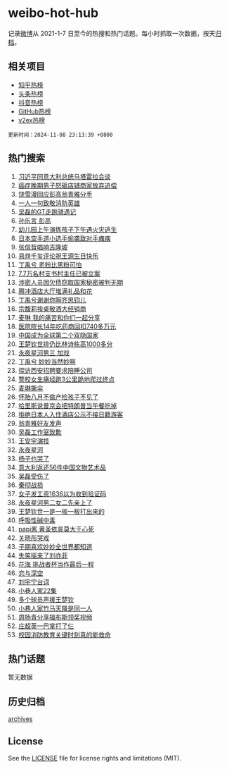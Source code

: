 # weibo-hot-hub

记录[微博](https://www.weibo.com)从 2021-1-7 日至今的热搜和热门话题。每小时抓取一次数据，按天[归档](archives)。

## 相关项目

- [知乎热榜](https://github.com/lonnyzhang423/zhihu-hot-hub)
- [头条热榜](https://github.com/lonnyzhang423/toutiao-hot-hub)
- [抖音热榜](https://github.com/lonnyzhang423/douyin-hot-hub)
- [GitHub热榜](https://github.com/lonnyzhang423/github-hot-hub)
- [v2ex热榜](https://github.com/lonnyzhang423/v2ex-hot-hub)


`更新时间：2024-11-08 23:13:39 +0800`

## 热门搜索

1. [习近平同意大利总统马塔雷拉会谈](https://m.weibo.cn/search?containerid=100103type%3D1%26t%3D10%26q%3D%23%E4%B9%A0%E8%BF%91%E5%B9%B3%E5%90%8C%E6%84%8F%E5%A4%A7%E5%88%A9%E6%80%BB%E7%BB%9F%E9%A9%AC%E5%A1%94%E9%9B%B7%E6%8B%89%E4%BC%9A%E8%B0%88%23&stream_entry_id=51&isnewpage=1&extparam=seat%3D1%26pos%3D0%26q%3D%2523%25E4%25B9%25A0%25E8%25BF%2591%25E5%25B9%25B3%25E5%2590%258C%25E6%2584%258F%25E5%25A4%25A7%25E5%2588%25A9%25E6%2580%25BB%25E7%25BB%259F%25E9%25A9%25AC%25E5%25A1%2594%25E9%259B%25B7%25E6%258B%2589%25E4%25BC%259A%25E8%25B0%2588%2523%26dgr%3D0%26cate%3D10103%26c_type%3D51%26filter_type%3Drealtimehot%26stream_entry_id%3D51%26display_time%3D1731078818%26pre_seqid%3D17310788186750367183139)
1. [癌症晚期男子怒砸店铺商家放弃追偿](https://m.weibo.cn/search?containerid=100103type%3D1%26t%3D10%26q%3D%23%E7%99%8C%E7%97%87%E6%99%9A%E6%9C%9F%E7%94%B7%E5%AD%90%E6%80%92%E7%A0%B8%E5%BA%97%E9%93%BA%E5%95%86%E5%AE%B6%E6%94%BE%E5%BC%83%E8%BF%BD%E5%81%BF%23&stream_entry_id=31&isnewpage=1&extparam=seat%3D1%26band_rank%3D1%26q%3D%2523%25E7%2599%258C%25E7%2597%2587%25E6%2599%259A%25E6%259C%259F%25E7%2594%25B7%25E5%25AD%2590%25E6%2580%2592%25E7%25A0%25B8%25E5%25BA%2597%25E9%2593%25BA%25E5%2595%2586%25E5%25AE%25B6%25E6%2594%25BE%25E5%25BC%2583%25E8%25BF%25BD%25E5%2581%25BF%2523%26dgr%3D0%26filter_type%3Drealtimehot%26pos%3D0%26flag%3D1%26realpos%3D1%26lcate%3D5001%26cate%3D5001%26c_type%3D31%26stream_entry_id%3D31%26display_time%3D1731078818%26pre_seqid%3D17310788186750367183139)
1. [饶雪漫回应彭高翁青雅分手](https://m.weibo.cn/search?containerid=100103type%3D1%26t%3D10%26q%3D%23%E9%A5%B6%E9%9B%AA%E6%BC%AB%E5%9B%9E%E5%BA%94%E5%BD%AD%E9%AB%98%E7%BF%81%E9%9D%92%E9%9B%85%E5%88%86%E6%89%8B%23&stream_entry_id=31&isnewpage=1&extparam=seat%3D1%26band_rank%3D2%26q%3D%2523%25E9%25A5%25B6%25E9%259B%25AA%25E6%25BC%25AB%25E5%259B%259E%25E5%25BA%2594%25E5%25BD%25AD%25E9%25AB%2598%25E7%25BF%2581%25E9%259D%2592%25E9%259B%2585%25E5%2588%2586%25E6%2589%258B%2523%26dgr%3D0%26filter_type%3Drealtimehot%26pos%3D1%26flag%3D1%26realpos%3D2%26lcate%3D5001%26cate%3D5001%26c_type%3D31%26stream_entry_id%3D31%26display_time%3D1731078818%26pre_seqid%3D17310788186750367183139)
1. [一人一句致敬消防英雄](https://m.weibo.cn/search?containerid=100103type%3D1%26t%3D10%26q%3D%23%E4%B8%80%E4%BA%BA%E4%B8%80%E5%8F%A5%E8%87%B4%E6%95%AC%E6%B6%88%E9%98%B2%E8%8B%B1%E9%9B%84%23&stream_entry_id=31&isnewpage=1&extparam=seat%3D1%26band_rank%3D3%26q%3D%2523%25E4%25B8%2580%25E4%25BA%25BA%25E4%25B8%2580%25E5%258F%25A5%25E8%2587%25B4%25E6%2595%25AC%25E6%25B6%2588%25E9%2598%25B2%25E8%258B%25B1%25E9%259B%2584%2523%26dgr%3D0%26filter_type%3Drealtimehot%26pos%3D2%26flag%3D0%26realpos%3D3%26lcate%3D5001%26cate%3D5001%26c_type%3D31%26stream_entry_id%3D31%26display_time%3D1731078818%26pre_seqid%3D17310788186750367183139)
1. [吴磊的GT走跑骑遇记](https://m.weibo.cn/search?containerid=100103type%3D1%26t%3D10%26q%3D%23%E5%90%B4%E7%A3%8A%E7%9A%84GT%E8%B5%B0%E8%B7%91%E9%AA%91%E9%81%87%E8%AE%B0%23&stream_entry_id=31&isnewpage=1&extparam=seat%3D1%26band_rank%3D4%26q%3D%2523%25E5%2590%25B4%25E7%25A3%258A%25E7%259A%2584GT%25E8%25B5%25B0%25E8%25B7%2591%25E9%25AA%2591%25E9%2581%2587%25E8%25AE%25B0%2523%26topic_ad%3D1%26is_ad_pos%3D1%26adid%3D263432%26filter_type%3Drealtimehot%26pos%3D3%26cate%3D5001%26lcate%3D5001%26dgr%3D0%26c_type%3D31%26stream_entry_id%3D31%26display_time%3D1731078818%26pre_seqid%3D17310788186750367183139)
1. [孙乐言 彭高](https://m.weibo.cn/search?containerid=100103type%3D1%26t%3D10%26q%3D%E5%AD%99%E4%B9%90%E8%A8%80+%E5%BD%AD%E9%AB%98&stream_entry_id=31&isnewpage=1&extparam=seat%3D1%26band_rank%3D4%26q%3D%25E5%25AD%2599%25E4%25B9%2590%25E8%25A8%2580%2520%25E5%25BD%25AD%25E9%25AB%2598%26dgr%3D0%26filter_type%3Drealtimehot%26pos%3D4%26flag%3D0%26realpos%3D4%26lcate%3D5001%26cate%3D5001%26c_type%3D31%26stream_entry_id%3D31%26display_time%3D1731078818%26pre_seqid%3D17310788186750367183139)
1. [幼儿园上午演练孩子下午遇火灾逃生](https://m.weibo.cn/search?containerid=100103type%3D1%26t%3D10%26q%3D%23%E5%B9%BC%E5%84%BF%E5%9B%AD%E4%B8%8A%E5%8D%88%E6%BC%94%E7%BB%83%E5%AD%A9%E5%AD%90%E4%B8%8B%E5%8D%88%E9%81%87%E7%81%AB%E7%81%BE%E9%80%83%E7%94%9F%23&stream_entry_id=31&isnewpage=1&extparam=seat%3D1%26band_rank%3D5%26q%3D%2523%25E5%25B9%25BC%25E5%2584%25BF%25E5%259B%25AD%25E4%25B8%258A%25E5%258D%2588%25E6%25BC%2594%25E7%25BB%2583%25E5%25AD%25A9%25E5%25AD%2590%25E4%25B8%258B%25E5%258D%2588%25E9%2581%2587%25E7%2581%25AB%25E7%2581%25BE%25E9%2580%2583%25E7%2594%259F%2523%26dgr%3D0%26filter_type%3Drealtimehot%26pos%3D5%26flag%3D1%26realpos%3D5%26lcate%3D5001%26cate%3D5001%26c_type%3D31%26stream_entry_id%3D31%26display_time%3D1731078818%26pre_seqid%3D17310788186750367183139)
1. [日本空手道小选手偷袭致对手瘫痪](https://m.weibo.cn/search?containerid=100103type%3D1%26t%3D10%26q%3D%23%E6%97%A5%E6%9C%AC%E7%A9%BA%E6%89%8B%E9%81%93%E5%B0%8F%E9%80%89%E6%89%8B%E5%81%B7%E8%A2%AD%E8%87%B4%E5%AF%B9%E6%89%8B%E7%98%AB%E7%97%AA%23&stream_entry_id=31&isnewpage=1&extparam=seat%3D1%26band_rank%3D6%26q%3D%2523%25E6%2597%25A5%25E6%259C%25AC%25E7%25A9%25BA%25E6%2589%258B%25E9%2581%2593%25E5%25B0%258F%25E9%2580%2589%25E6%2589%258B%25E5%2581%25B7%25E8%25A2%25AD%25E8%2587%25B4%25E5%25AF%25B9%25E6%2589%258B%25E7%2598%25AB%25E7%2597%25AA%2523%26dgr%3D0%26filter_type%3Drealtimehot%26pos%3D6%26flag%3D0%26realpos%3D6%26lcate%3D5001%26cate%3D5001%26c_type%3D31%26stream_entry_id%3D31%26display_time%3D1731078818%26pre_seqid%3D17310788186750367183139)
1. [张信哲唱响吉隆坡](https://m.weibo.cn/search?containerid=100103type%3D1%26t%3D10%26q%3D%23%E5%BC%A0%E4%BF%A1%E5%93%B2%E5%94%B1%E5%93%8D%E5%90%89%E9%9A%86%E5%9D%A1%23&stream_entry_id=31&isnewpage=1&extparam=seat%3D1%26band_rank%3D7%26q%3D%2523%25E5%25BC%25A0%25E4%25BF%25A1%25E5%2593%25B2%25E5%2594%25B1%25E5%2593%258D%25E5%2590%2589%25E9%259A%2586%25E5%259D%25A1%2523%26dgr%3D0%26is_ad_pos%3D1%26adid%3D263704%26filter_type%3Drealtimehot%26pos%3D7%26cate%3D5001%26lcate%3D5001%26c_type%3D31%26stream_entry_id%3D31%26display_time%3D1731078818%26pre_seqid%3D17310788186750367183139)
1. [易烊千玺评论祝王源生日快乐](https://m.weibo.cn/search?containerid=100103type%3D1%26t%3D10%26q%3D%E6%98%93%E7%83%8A%E5%8D%83%E7%8E%BA%E8%AF%84%E8%AE%BA%E7%A5%9D%E7%8E%8B%E6%BA%90%E7%94%9F%E6%97%A5%E5%BF%AB%E4%B9%90&stream_entry_id=31&isnewpage=1&extparam=seat%3D1%26band_rank%3D7%26q%3D%25E6%2598%2593%25E7%2583%258A%25E5%258D%2583%25E7%258E%25BA%25E8%25AF%2584%25E8%25AE%25BA%25E7%25A5%259D%25E7%258E%258B%25E6%25BA%2590%25E7%2594%259F%25E6%2597%25A5%25E5%25BF%25AB%25E4%25B9%2590%26dgr%3D0%26filter_type%3Drealtimehot%26pos%3D8%26flag%3D16%26realpos%3D7%26lcate%3D5001%26cate%3D5001%26c_type%3D31%26stream_entry_id%3D31%26display_time%3D1731078818%26pre_seqid%3D17310788186750367183139)
1. [丁禹兮 老粉比黑粉可怕](https://m.weibo.cn/search?containerid=100103type%3D1%26t%3D10%26q%3D%E4%B8%81%E7%A6%B9%E5%85%AE+%E8%80%81%E7%B2%89%E6%AF%94%E9%BB%91%E7%B2%89%E5%8F%AF%E6%80%95&stream_entry_id=31&isnewpage=1&extparam=seat%3D1%26band_rank%3D8%26q%3D%25E4%25B8%2581%25E7%25A6%25B9%25E5%2585%25AE%2520%25E8%2580%2581%25E7%25B2%2589%25E6%25AF%2594%25E9%25BB%2591%25E7%25B2%2589%25E5%258F%25AF%25E6%2580%2595%26dgr%3D0%26filter_type%3Drealtimehot%26pos%3D9%26flag%3D0%26realpos%3D8%26lcate%3D5001%26cate%3D5001%26c_type%3D31%26stream_entry_id%3D31%26display_time%3D1731078818%26pre_seqid%3D17310788186750367183139)
1. [7.7万名村支书村主任已被立案](https://m.weibo.cn/search?containerid=100103type%3D1%26t%3D10%26q%3D%237.7%E4%B8%87%E5%90%8D%E6%9D%91%E6%94%AF%E4%B9%A6%E6%9D%91%E4%B8%BB%E4%BB%BB%E5%B7%B2%E8%A2%AB%E7%AB%8B%E6%A1%88%23&stream_entry_id=31&isnewpage=1&extparam=seat%3D1%26band_rank%3D9%26q%3D%25237.7%25E4%25B8%2587%25E5%2590%258D%25E6%259D%2591%25E6%2594%25AF%25E4%25B9%25A6%25E6%259D%2591%25E4%25B8%25BB%25E4%25BB%25BB%25E5%25B7%25B2%25E8%25A2%25AB%25E7%25AB%258B%25E6%25A1%2588%2523%26dgr%3D0%26filter_type%3Drealtimehot%26pos%3D10%26flag%3D0%26realpos%3D9%26lcate%3D5001%26cate%3D5001%26c_type%3D31%26stream_entry_id%3D31%26display_time%3D1731078818%26pre_seqid%3D17310788186750367183139)
1. [涉密人员因欠债窃取国家秘密被判无期](https://m.weibo.cn/search?containerid=100103type%3D1%26t%3D10%26q%3D%23%E6%B6%89%E5%AF%86%E4%BA%BA%E5%91%98%E5%9B%A0%E6%AC%A0%E5%80%BA%E7%AA%83%E5%8F%96%E5%9B%BD%E5%AE%B6%E7%A7%98%E5%AF%86%E8%A2%AB%E5%88%A4%E6%97%A0%E6%9C%9F%23&stream_entry_id=31&isnewpage=1&extparam=seat%3D1%26band_rank%3D10%26q%3D%2523%25E6%25B6%2589%25E5%25AF%2586%25E4%25BA%25BA%25E5%2591%2598%25E5%259B%25A0%25E6%25AC%25A0%25E5%2580%25BA%25E7%25AA%2583%25E5%258F%2596%25E5%259B%25BD%25E5%25AE%25B6%25E7%25A7%2598%25E5%25AF%2586%25E8%25A2%25AB%25E5%2588%25A4%25E6%2597%25A0%25E6%259C%259F%2523%26dgr%3D0%26filter_type%3Drealtimehot%26pos%3D11%26flag%3D1%26realpos%3D10%26lcate%3D5001%26cate%3D5001%26c_type%3D31%26stream_entry_id%3D31%26display_time%3D1731078818%26pre_seqid%3D17310788186750367183139)
1. [腾冲酒店大厅堆满礼品和花](https://m.weibo.cn/search?containerid=100103type%3D1%26t%3D10%26q%3D%23%E8%85%BE%E5%86%B2%E9%85%92%E5%BA%97%E5%A4%A7%E5%8E%85%E5%A0%86%E6%BB%A1%E7%A4%BC%E5%93%81%E5%92%8C%E8%8A%B1%23&stream_entry_id=31&isnewpage=1&extparam=seat%3D1%26band_rank%3D11%26q%3D%2523%25E8%2585%25BE%25E5%2586%25B2%25E9%2585%2592%25E5%25BA%2597%25E5%25A4%25A7%25E5%258E%2585%25E5%25A0%2586%25E6%25BB%25A1%25E7%25A4%25BC%25E5%2593%2581%25E5%2592%258C%25E8%258A%25B1%2523%26dgr%3D0%26filter_type%3Drealtimehot%26pos%3D12%26flag%3D1%26realpos%3D11%26lcate%3D5001%26cate%3D5001%26c_type%3D31%26stream_entry_id%3D31%26display_time%3D1731078818%26pre_seqid%3D17310788186750367183139)
1. [丁禹兮谢谢你啊齐思钧儿](https://m.weibo.cn/search?containerid=100103type%3D1%26t%3D10%26q%3D%23%E4%B8%81%E7%A6%B9%E5%85%AE%E8%B0%A2%E8%B0%A2%E4%BD%A0%E5%95%8A%E9%BD%90%E6%80%9D%E9%92%A7%E5%84%BF%23&stream_entry_id=31&isnewpage=1&extparam=seat%3D1%26band_rank%3D12%26q%3D%2523%25E4%25B8%2581%25E7%25A6%25B9%25E5%2585%25AE%25E8%25B0%25A2%25E8%25B0%25A2%25E4%25BD%25A0%25E5%2595%258A%25E9%25BD%2590%25E6%2580%259D%25E9%2592%25A7%25E5%2584%25BF%2523%26dgr%3D0%26filter_type%3Drealtimehot%26pos%3D13%26flag%3D1%26realpos%3D12%26lcate%3D5001%26cate%3D5001%26c_type%3D31%26stream_entry_id%3D31%26display_time%3D1731078818%26pre_seqid%3D17310788186750367183139)
1. [宗馥莉挨桌敬酒大经销商](https://m.weibo.cn/search?containerid=100103type%3D1%26t%3D10%26q%3D%23%E5%AE%97%E9%A6%A5%E8%8E%89%E6%8C%A8%E6%A1%8C%E6%95%AC%E9%85%92%E5%A4%A7%E7%BB%8F%E9%94%80%E5%95%86%23&stream_entry_id=31&isnewpage=1&extparam=seat%3D1%26band_rank%3D13%26q%3D%2523%25E5%25AE%2597%25E9%25A6%25A5%25E8%258E%2589%25E6%258C%25A8%25E6%25A1%258C%25E6%2595%25AC%25E9%2585%2592%25E5%25A4%25A7%25E7%25BB%258F%25E9%2594%2580%25E5%2595%2586%2523%26dgr%3D0%26filter_type%3Drealtimehot%26pos%3D14%26flag%3D2%26realpos%3D13%26lcate%3D5001%26cate%3D5001%26c_type%3D31%26stream_entry_id%3D31%26display_time%3D1731078818%26pre_seqid%3D17310788186750367183139)
1. [麦琳 我的痛苦和你们一起分享](https://m.weibo.cn/search?containerid=100103type%3D1%26t%3D10%26q%3D%E9%BA%A6%E7%90%B3+%E6%88%91%E7%9A%84%E7%97%9B%E8%8B%A6%E5%92%8C%E4%BD%A0%E4%BB%AC%E4%B8%80%E8%B5%B7%E5%88%86%E4%BA%AB&stream_entry_id=31&isnewpage=1&extparam=seat%3D1%26band_rank%3D14%26q%3D%25E9%25BA%25A6%25E7%2590%25B3%2520%25E6%2588%2591%25E7%259A%2584%25E7%2597%259B%25E8%258B%25A6%25E5%2592%258C%25E4%25BD%25A0%25E4%25BB%25AC%25E4%25B8%2580%25E8%25B5%25B7%25E5%2588%2586%25E4%25BA%25AB%26dgr%3D0%26filter_type%3Drealtimehot%26pos%3D15%26flag%3D0%26realpos%3D14%26lcate%3D5001%26cate%3D5001%26c_type%3D31%26stream_entry_id%3D31%26display_time%3D1731078818%26pre_seqid%3D17310788186750367183139)
1. [医院院长14年吃药商回扣740多万元](https://m.weibo.cn/search?containerid=100103type%3D1%26t%3D10%26q%3D%23%E5%8C%BB%E9%99%A2%E9%99%A2%E9%95%BF14%E5%B9%B4%E5%90%83%E8%8D%AF%E5%95%86%E5%9B%9E%E6%89%A3740%E5%A4%9A%E4%B8%87%E5%85%83%23&stream_entry_id=31&isnewpage=1&extparam=seat%3D1%26band_rank%3D15%26q%3D%2523%25E5%258C%25BB%25E9%2599%25A2%25E9%2599%25A2%25E9%2595%25BF14%25E5%25B9%25B4%25E5%2590%2583%25E8%258D%25AF%25E5%2595%2586%25E5%259B%259E%25E6%2589%25A3740%25E5%25A4%259A%25E4%25B8%2587%25E5%2585%2583%2523%26dgr%3D0%26filter_type%3Drealtimehot%26pos%3D16%26flag%3D1%26realpos%3D15%26lcate%3D5001%26cate%3D5001%26c_type%3D31%26stream_entry_id%3D31%26display_time%3D1731078818%26pre_seqid%3D17310788186750367183139)
1. [中国成为全球第二个双隐国家](https://m.weibo.cn/search?containerid=100103type%3D1%26t%3D10%26q%3D%23%E4%B8%AD%E5%9B%BD%E6%88%90%E4%B8%BA%E5%85%A8%E7%90%83%E7%AC%AC%E4%BA%8C%E4%B8%AA%E5%8F%8C%E9%9A%90%E5%9B%BD%E5%AE%B6%23&stream_entry_id=31&isnewpage=1&extparam=seat%3D1%26band_rank%3D16%26q%3D%2523%25E4%25B8%25AD%25E5%259B%25BD%25E6%2588%2590%25E4%25B8%25BA%25E5%2585%25A8%25E7%2590%2583%25E7%25AC%25AC%25E4%25BA%258C%25E4%25B8%25AA%25E5%258F%258C%25E9%259A%2590%25E5%259B%25BD%25E5%25AE%25B6%2523%26dgr%3D0%26filter_type%3Drealtimehot%26pos%3D17%26flag%3D2%26realpos%3D16%26lcate%3D5001%26cate%3D5001%26c_type%3D31%26stream_entry_id%3D31%26display_time%3D1731078818%26pre_seqid%3D17310788186750367183139)
1. [王楚钦世排仍比林诗栋高1000多分](https://m.weibo.cn/search?containerid=100103type%3D1%26t%3D10%26q%3D%23%E7%8E%8B%E6%A5%9A%E9%92%A6%E4%B8%96%E6%8E%92%E4%BB%8D%E6%AF%94%E6%9E%97%E8%AF%97%E6%A0%8B%E9%AB%981000%E5%A4%9A%E5%88%86%23&stream_entry_id=31&isnewpage=1&extparam=seat%3D1%26band_rank%3D17%26q%3D%2523%25E7%258E%258B%25E6%25A5%259A%25E9%2592%25A6%25E4%25B8%2596%25E6%258E%2592%25E4%25BB%258D%25E6%25AF%2594%25E6%259E%2597%25E8%25AF%2597%25E6%25A0%258B%25E9%25AB%25981000%25E5%25A4%259A%25E5%2588%2586%2523%26dgr%3D0%26filter_type%3Drealtimehot%26pos%3D18%26flag%3D1%26realpos%3D17%26lcate%3D5001%26cate%3D5001%26c_type%3D31%26stream_entry_id%3D31%26display_time%3D1731078818%26pre_seqid%3D17310788186750367183139)
1. [永夜星河男三 加戏](https://m.weibo.cn/search?containerid=100103type%3D1%26t%3D10%26q%3D%E6%B0%B8%E5%A4%9C%E6%98%9F%E6%B2%B3%E7%94%B7%E4%B8%89+%E5%8A%A0%E6%88%8F&stream_entry_id=31&isnewpage=1&extparam=seat%3D1%26band_rank%3D18%26q%3D%25E6%25B0%25B8%25E5%25A4%259C%25E6%2598%259F%25E6%25B2%25B3%25E7%2594%25B7%25E4%25B8%2589%2520%25E5%258A%25A0%25E6%2588%258F%26dgr%3D0%26filter_type%3Drealtimehot%26pos%3D19%26flag%3D1%26realpos%3D18%26lcate%3D5001%26cate%3D5001%26c_type%3D31%26stream_entry_id%3D31%26display_time%3D1731078818%26pre_seqid%3D17310788186750367183139)
1. [丁禹兮 妙妙当然妙啊](https://m.weibo.cn/search?containerid=100103type%3D1%26t%3D10%26q%3D%E4%B8%81%E7%A6%B9%E5%85%AE+%E5%A6%99%E5%A6%99%E5%BD%93%E7%84%B6%E5%A6%99%E5%95%8A&stream_entry_id=31&isnewpage=1&extparam=seat%3D1%26band_rank%3D19%26q%3D%25E4%25B8%2581%25E7%25A6%25B9%25E5%2585%25AE%2520%25E5%25A6%2599%25E5%25A6%2599%25E5%25BD%2593%25E7%2584%25B6%25E5%25A6%2599%25E5%2595%258A%26dgr%3D0%26filter_type%3Drealtimehot%26pos%3D20%26flag%3D1%26realpos%3D19%26lcate%3D5001%26cate%3D5001%26c_type%3D31%26stream_entry_id%3D31%26display_time%3D1731078818%26pre_seqid%3D17310788186750367183139)
1. [探访西安招聘要求陪睡公司](https://m.weibo.cn/search?containerid=100103type%3D1%26t%3D10%26q%3D%23%E6%8E%A2%E8%AE%BF%E8%A5%BF%E5%AE%89%E6%8B%9B%E8%81%98%E8%A6%81%E6%B1%82%E9%99%AA%E7%9D%A1%E5%85%AC%E5%8F%B8%23&stream_entry_id=31&isnewpage=1&extparam=seat%3D1%26band_rank%3D20%26q%3D%2523%25E6%258E%25A2%25E8%25AE%25BF%25E8%25A5%25BF%25E5%25AE%2589%25E6%258B%259B%25E8%2581%2598%25E8%25A6%2581%25E6%25B1%2582%25E9%2599%25AA%25E7%259D%25A1%25E5%2585%25AC%25E5%258F%25B8%2523%26dgr%3D0%26filter_type%3Drealtimehot%26pos%3D21%26flag%3D1%26realpos%3D20%26lcate%3D5001%26cate%3D5001%26c_type%3D31%26stream_entry_id%3D31%26display_time%3D1731078818%26pre_seqid%3D17310788186750367183139)
1. [警校女生痛经跑3公里跪地爬过终点](https://m.weibo.cn/search?containerid=100103type%3D1%26t%3D10%26q%3D%23%E8%AD%A6%E6%A0%A1%E5%A5%B3%E7%94%9F%E7%97%9B%E7%BB%8F%E8%B7%913%E5%85%AC%E9%87%8C%E8%B7%AA%E5%9C%B0%E7%88%AC%E8%BF%87%E7%BB%88%E7%82%B9%23&stream_entry_id=31&isnewpage=1&extparam=seat%3D1%26band_rank%3D21%26q%3D%2523%25E8%25AD%25A6%25E6%25A0%25A1%25E5%25A5%25B3%25E7%2594%259F%25E7%2597%259B%25E7%25BB%258F%25E8%25B7%25913%25E5%2585%25AC%25E9%2587%258C%25E8%25B7%25AA%25E5%259C%25B0%25E7%2588%25AC%25E8%25BF%2587%25E7%25BB%2588%25E7%2582%25B9%2523%26dgr%3D0%26filter_type%3Drealtimehot%26pos%3D22%26flag%3D0%26realpos%3D21%26lcate%3D5001%26cate%3D5001%26c_type%3D31%26stream_entry_id%3D31%26display_time%3D1731078818%26pre_seqid%3D17310788186750367183139)
1. [麦琳撕伞](https://m.weibo.cn/search?containerid=100103type%3D1%26t%3D10%26q%3D%23%E9%BA%A6%E7%90%B3%E6%92%95%E4%BC%9E%23&stream_entry_id=31&isnewpage=1&extparam=seat%3D1%26band_rank%3D22%26q%3D%2523%25E9%25BA%25A6%25E7%2590%25B3%25E6%2592%2595%25E4%25BC%259E%2523%26dgr%3D0%26filter_type%3Drealtimehot%26pos%3D23%26flag%3D1%26realpos%3D22%26lcate%3D5001%26cate%3D5001%26c_type%3D31%26stream_entry_id%3D31%26display_time%3D1731078818%26pre_seqid%3D17310788186750367183139)
1. [怀胎八月不做产检孩子不见了](https://m.weibo.cn/search?containerid=100103type%3D1%26t%3D10%26q%3D%23%E6%80%80%E8%83%8E%E5%85%AB%E6%9C%88%E4%B8%8D%E5%81%9A%E4%BA%A7%E6%A3%80%E5%AD%A9%E5%AD%90%E4%B8%8D%E8%A7%81%E4%BA%86%23&stream_entry_id=31&isnewpage=1&extparam=seat%3D1%26band_rank%3D23%26q%3D%2523%25E6%2580%2580%25E8%2583%258E%25E5%2585%25AB%25E6%259C%2588%25E4%25B8%258D%25E5%2581%259A%25E4%25BA%25A7%25E6%25A3%2580%25E5%25AD%25A9%25E5%25AD%2590%25E4%25B8%258D%25E8%25A7%2581%25E4%25BA%2586%2523%26dgr%3D0%26filter_type%3Drealtimehot%26pos%3D24%26flag%3D2%26realpos%3D23%26lcate%3D5001%26cate%3D5001%26c_type%3D31%26stream_entry_id%3D31%26display_time%3D1731078818%26pre_seqid%3D17310788186750367183139)
1. [哈里斯说普京会把特朗普当午餐吃掉](https://m.weibo.cn/search?containerid=100103type%3D1%26t%3D10%26q%3D%23%E5%93%88%E9%87%8C%E6%96%AF%E8%AF%B4%E6%99%AE%E4%BA%AC%E4%BC%9A%E6%8A%8A%E7%89%B9%E6%9C%97%E6%99%AE%E5%BD%93%E5%8D%88%E9%A4%90%E5%90%83%E6%8E%89%23&stream_entry_id=31&isnewpage=1&extparam=seat%3D1%26band_rank%3D24%26q%3D%2523%25E5%2593%2588%25E9%2587%258C%25E6%2596%25AF%25E8%25AF%25B4%25E6%2599%25AE%25E4%25BA%25AC%25E4%25BC%259A%25E6%258A%258A%25E7%2589%25B9%25E6%259C%2597%25E6%2599%25AE%25E5%25BD%2593%25E5%258D%2588%25E9%25A4%2590%25E5%2590%2583%25E6%258E%2589%2523%26dgr%3D0%26filter_type%3Drealtimehot%26pos%3D25%26flag%3D0%26realpos%3D24%26lcate%3D5001%26cate%3D5001%26c_type%3D31%26stream_entry_id%3D31%26display_time%3D1731078818%26pre_seqid%3D17310788186750367183139)
1. [拒绝日本人入住酒店公示不接日籍游客](https://m.weibo.cn/search?containerid=100103type%3D1%26t%3D10%26q%3D%23%E6%8B%92%E7%BB%9D%E6%97%A5%E6%9C%AC%E4%BA%BA%E5%85%A5%E4%BD%8F%E9%85%92%E5%BA%97%E5%85%AC%E7%A4%BA%E4%B8%8D%E6%8E%A5%E6%97%A5%E7%B1%8D%E6%B8%B8%E5%AE%A2%23&stream_entry_id=31&isnewpage=1&extparam=seat%3D1%26band_rank%3D25%26q%3D%2523%25E6%258B%2592%25E7%25BB%259D%25E6%2597%25A5%25E6%259C%25AC%25E4%25BA%25BA%25E5%2585%25A5%25E4%25BD%258F%25E9%2585%2592%25E5%25BA%2597%25E5%2585%25AC%25E7%25A4%25BA%25E4%25B8%258D%25E6%258E%25A5%25E6%2597%25A5%25E7%25B1%258D%25E6%25B8%25B8%25E5%25AE%25A2%2523%26dgr%3D0%26filter_type%3Drealtimehot%26pos%3D26%26flag%3D1%26realpos%3D25%26lcate%3D5001%26cate%3D5001%26c_type%3D31%26stream_entry_id%3D31%26display_time%3D1731078818%26pre_seqid%3D17310788186750367183139)
1. [翁青雅好友发声](https://m.weibo.cn/search?containerid=100103type%3D1%26t%3D10%26q%3D%23%E7%BF%81%E9%9D%92%E9%9B%85%E5%A5%BD%E5%8F%8B%E5%8F%91%E5%A3%B0%23&stream_entry_id=31&isnewpage=1&extparam=seat%3D1%26band_rank%3D26%26q%3D%2523%25E7%25BF%2581%25E9%259D%2592%25E9%259B%2585%25E5%25A5%25BD%25E5%258F%258B%25E5%258F%2591%25E5%25A3%25B0%2523%26dgr%3D0%26filter_type%3Drealtimehot%26pos%3D27%26flag%3D0%26realpos%3D26%26lcate%3D5001%26cate%3D5001%26c_type%3D31%26stream_entry_id%3D31%26display_time%3D1731078818%26pre_seqid%3D17310788186750367183139)
1. [吴磊工作室致歉](https://m.weibo.cn/search?containerid=100103type%3D1%26t%3D10%26q%3D%23%E5%90%B4%E7%A3%8A%E5%B7%A5%E4%BD%9C%E5%AE%A4%E8%87%B4%E6%AD%89%23&stream_entry_id=31&isnewpage=1&extparam=seat%3D1%26band_rank%3D27%26q%3D%2523%25E5%2590%25B4%25E7%25A3%258A%25E5%25B7%25A5%25E4%25BD%259C%25E5%25AE%25A4%25E8%2587%25B4%25E6%25AD%2589%2523%26dgr%3D0%26filter_type%3Drealtimehot%26pos%3D28%26flag%3D1%26realpos%3D27%26lcate%3D5001%26cate%3D5001%26c_type%3D31%26stream_entry_id%3D31%26display_time%3D1731078818%26pre_seqid%3D17310788186750367183139)
1. [王安宇演技](https://m.weibo.cn/search?containerid=100103type%3D1%26t%3D10%26q%3D%E7%8E%8B%E5%AE%89%E5%AE%87%E6%BC%94%E6%8A%80&stream_entry_id=31&isnewpage=1&extparam=seat%3D1%26band_rank%3D28%26q%3D%25E7%258E%258B%25E5%25AE%2589%25E5%25AE%2587%25E6%25BC%2594%25E6%258A%2580%26dgr%3D0%26filter_type%3Drealtimehot%26pos%3D29%26flag%3D0%26realpos%3D28%26lcate%3D5001%26cate%3D5001%26c_type%3D31%26stream_entry_id%3D31%26display_time%3D1731078818%26pre_seqid%3D17310788186750367183139)
1. [永夜星河](https://m.weibo.cn/search?containerid=100103type%3D1%26t%3D10%26q%3D%E6%B0%B8%E5%A4%9C%E6%98%9F%E6%B2%B3&stream_entry_id=31&isnewpage=1&extparam=seat%3D1%26band_rank%3D29%26q%3D%25E6%25B0%25B8%25E5%25A4%259C%25E6%2598%259F%25E6%25B2%25B3%26dgr%3D0%26filter_type%3Drealtimehot%26pos%3D30%26flag%3D0%26realpos%3D29%26lcate%3D5001%26cate%3D5001%26c_type%3D31%26stream_entry_id%3D31%26display_time%3D1731078818%26pre_seqid%3D17310788186750367183139)
1. [杨子也哭了](https://m.weibo.cn/search?containerid=100103type%3D1%26t%3D10%26q%3D%23%E6%9D%A8%E5%AD%90%E4%B9%9F%E5%93%AD%E4%BA%86%23&stream_entry_id=31&isnewpage=1&extparam=seat%3D1%26band_rank%3D30%26q%3D%2523%25E6%259D%25A8%25E5%25AD%2590%25E4%25B9%259F%25E5%2593%25AD%25E4%25BA%2586%2523%26dgr%3D0%26filter_type%3Drealtimehot%26pos%3D31%26flag%3D0%26realpos%3D30%26lcate%3D5001%26cate%3D5001%26c_type%3D31%26stream_entry_id%3D31%26display_time%3D1731078818%26pre_seqid%3D17310788186750367183139)
1. [意大利返还56件中国文物艺术品](https://m.weibo.cn/search?containerid=100103type%3D1%26t%3D10%26q%3D%23%E6%84%8F%E5%A4%A7%E5%88%A9%E8%BF%94%E8%BF%9856%E4%BB%B6%E4%B8%AD%E5%9B%BD%E6%96%87%E7%89%A9%E8%89%BA%E6%9C%AF%E5%93%81%23&stream_entry_id=31&isnewpage=1&extparam=seat%3D1%26band_rank%3D31%26q%3D%2523%25E6%2584%258F%25E5%25A4%25A7%25E5%2588%25A9%25E8%25BF%2594%25E8%25BF%259856%25E4%25BB%25B6%25E4%25B8%25AD%25E5%259B%25BD%25E6%2596%2587%25E7%2589%25A9%25E8%2589%25BA%25E6%259C%25AF%25E5%2593%2581%2523%26dgr%3D0%26filter_type%3Drealtimehot%26pos%3D32%26flag%3D1%26realpos%3D31%26lcate%3D5001%26cate%3D5001%26c_type%3D31%26stream_entry_id%3D31%26display_time%3D1731078818%26pre_seqid%3D17310788186750367183139)
1. [吴磊受伤了](https://m.weibo.cn/search?containerid=100103type%3D1%26t%3D10%26q%3D%23%E5%90%B4%E7%A3%8A%E5%8F%97%E4%BC%A4%E4%BA%86%23&stream_entry_id=31&isnewpage=1&extparam=seat%3D1%26band_rank%3D32%26q%3D%2523%25E5%2590%25B4%25E7%25A3%258A%25E5%258F%2597%25E4%25BC%25A4%25E4%25BA%2586%2523%26dgr%3D0%26filter_type%3Drealtimehot%26pos%3D33%26flag%3D1%26realpos%3D32%26lcate%3D5001%26cate%3D5001%26c_type%3D31%26stream_entry_id%3D31%26display_time%3D1731078818%26pre_seqid%3D17310788186750367183139)
1. [秦彻战损](https://m.weibo.cn/search?containerid=100103type%3D1%26t%3D10%26q%3D%E7%A7%A6%E5%BD%BB%E6%88%98%E6%8D%9F&stream_entry_id=31&isnewpage=1&extparam=seat%3D1%26band_rank%3D33%26q%3D%25E7%25A7%25A6%25E5%25BD%25BB%25E6%2588%2598%25E6%258D%259F%26dgr%3D0%26filter_type%3Drealtimehot%26pos%3D34%26flag%3D1%26realpos%3D33%26lcate%3D5001%26cate%3D5001%26c_type%3D31%26stream_entry_id%3D31%26display_time%3D1731078818%26pre_seqid%3D17310788186750367183139)
1. [女子发工资1636以为收到验证码](https://m.weibo.cn/search?containerid=100103type%3D1%26t%3D10%26q%3D%23%E5%A5%B3%E5%AD%90%E5%8F%91%E5%B7%A5%E8%B5%841636%E4%BB%A5%E4%B8%BA%E6%94%B6%E5%88%B0%E9%AA%8C%E8%AF%81%E7%A0%81%23&stream_entry_id=31&isnewpage=1&extparam=seat%3D1%26band_rank%3D34%26q%3D%2523%25E5%25A5%25B3%25E5%25AD%2590%25E5%258F%2591%25E5%25B7%25A5%25E8%25B5%25841636%25E4%25BB%25A5%25E4%25B8%25BA%25E6%2594%25B6%25E5%2588%25B0%25E9%25AA%258C%25E8%25AF%2581%25E7%25A0%2581%2523%26dgr%3D0%26filter_type%3Drealtimehot%26pos%3D35%26flag%3D0%26realpos%3D34%26lcate%3D5001%26cate%3D5001%26c_type%3D31%26stream_entry_id%3D31%26display_time%3D1731078818%26pre_seqid%3D17310788186750367183139)
1. [永夜星河男二女二先亲上了](https://m.weibo.cn/search?containerid=100103type%3D1%26t%3D10%26q%3D%E6%B0%B8%E5%A4%9C%E6%98%9F%E6%B2%B3%E7%94%B7%E4%BA%8C%E5%A5%B3%E4%BA%8C%E5%85%88%E4%BA%B2%E4%B8%8A%E4%BA%86&stream_entry_id=31&isnewpage=1&extparam=seat%3D1%26band_rank%3D35%26q%3D%25E6%25B0%25B8%25E5%25A4%259C%25E6%2598%259F%25E6%25B2%25B3%25E7%2594%25B7%25E4%25BA%258C%25E5%25A5%25B3%25E4%25BA%258C%25E5%2585%2588%25E4%25BA%25B2%25E4%25B8%258A%25E4%25BA%2586%26dgr%3D0%26filter_type%3Drealtimehot%26pos%3D36%26flag%3D1%26realpos%3D35%26lcate%3D5001%26cate%3D5001%26c_type%3D31%26stream_entry_id%3D31%26display_time%3D1731078818%26pre_seqid%3D17310788186750367183139)
1. [王楚钦世一是一板一板打出来的](https://m.weibo.cn/search?containerid=100103type%3D1%26t%3D10%26q%3D%23%E7%8E%8B%E6%A5%9A%E9%92%A6%E4%B8%96%E4%B8%80%E6%98%AF%E4%B8%80%E6%9D%BF%E4%B8%80%E6%9D%BF%E6%89%93%E5%87%BA%E6%9D%A5%E7%9A%84%23&stream_entry_id=31&isnewpage=1&extparam=seat%3D1%26band_rank%3D36%26q%3D%2523%25E7%258E%258B%25E6%25A5%259A%25E9%2592%25A6%25E4%25B8%2596%25E4%25B8%2580%25E6%2598%25AF%25E4%25B8%2580%25E6%259D%25BF%25E4%25B8%2580%25E6%259D%25BF%25E6%2589%2593%25E5%2587%25BA%25E6%259D%25A5%25E7%259A%2584%2523%26dgr%3D0%26filter_type%3Drealtimehot%26pos%3D37%26flag%3D0%26realpos%3D36%26lcate%3D5001%26cate%3D5001%26c_type%3D31%26stream_entry_id%3D31%26display_time%3D1731078818%26pre_seqid%3D17310788186750367183139)
1. [呼吸性碱中毒](https://m.weibo.cn/search?containerid=100103type%3D1%26t%3D10%26q%3D%E5%91%BC%E5%90%B8%E6%80%A7%E7%A2%B1%E4%B8%AD%E6%AF%92&stream_entry_id=31&isnewpage=1&extparam=seat%3D1%26band_rank%3D37%26q%3D%25E5%2591%25BC%25E5%2590%25B8%25E6%2580%25A7%25E7%25A2%25B1%25E4%25B8%25AD%25E6%25AF%2592%26dgr%3D0%26filter_type%3Drealtimehot%26pos%3D38%26flag%3D1%26realpos%3D37%26lcate%3D5001%26cate%3D5001%26c_type%3D31%26stream_entry_id%3D31%26display_time%3D1731078818%26pre_seqid%3D17310788186750367183139)
1. [papi酱 黄圣依哀莫大于心死](https://m.weibo.cn/search?containerid=100103type%3D1%26t%3D10%26q%3Dpapi%E9%85%B1+%E9%BB%84%E5%9C%A3%E4%BE%9D%E5%93%80%E8%8E%AB%E5%A4%A7%E4%BA%8E%E5%BF%83%E6%AD%BB&stream_entry_id=31&isnewpage=1&extparam=seat%3D1%26band_rank%3D38%26q%3Dpapi%25E9%2585%25B1%2520%25E9%25BB%2584%25E5%259C%25A3%25E4%25BE%259D%25E5%2593%2580%25E8%258E%25AB%25E5%25A4%25A7%25E4%25BA%258E%25E5%25BF%2583%25E6%25AD%25BB%26dgr%3D0%26filter_type%3Drealtimehot%26pos%3D39%26flag%3D1%26realpos%3D38%26lcate%3D5001%26cate%3D5001%26c_type%3D31%26stream_entry_id%3D31%26display_time%3D1731078818%26pre_seqid%3D17310788186750367183139)
1. [关晓彤哭戏](https://m.weibo.cn/search?containerid=100103type%3D1%26t%3D10%26q%3D%E5%85%B3%E6%99%93%E5%BD%A4%E5%93%AD%E6%88%8F&stream_entry_id=31&isnewpage=1&extparam=seat%3D1%26band_rank%3D39%26q%3D%25E5%2585%25B3%25E6%2599%2593%25E5%25BD%25A4%25E5%2593%25AD%25E6%2588%258F%26dgr%3D0%26filter_type%3Drealtimehot%26pos%3D40%26flag%3D1%26realpos%3D39%26lcate%3D5001%26cate%3D5001%26c_type%3D31%26stream_entry_id%3D31%26display_time%3D1731078818%26pre_seqid%3D17310788186750367183139)
1. [子期喜欢妙妙全世界都知道](https://m.weibo.cn/search?containerid=100103type%3D1%26t%3D10%26q%3D%E5%AD%90%E6%9C%9F%E5%96%9C%E6%AC%A2%E5%A6%99%E5%A6%99%E5%85%A8%E4%B8%96%E7%95%8C%E9%83%BD%E7%9F%A5%E9%81%93&stream_entry_id=31&isnewpage=1&extparam=seat%3D1%26band_rank%3D40%26q%3D%25E5%25AD%2590%25E6%259C%259F%25E5%2596%259C%25E6%25AC%25A2%25E5%25A6%2599%25E5%25A6%2599%25E5%2585%25A8%25E4%25B8%2596%25E7%2595%258C%25E9%2583%25BD%25E7%259F%25A5%25E9%2581%2593%26dgr%3D0%26filter_type%3Drealtimehot%26pos%3D41%26flag%3D1%26realpos%3D40%26lcate%3D5001%26cate%3D5001%26c_type%3D31%26stream_entry_id%3D31%26display_time%3D1731078818%26pre_seqid%3D17310788186750367183139)
1. [失笑摇来了刘亦菲](https://m.weibo.cn/search?containerid=100103type%3D1%26t%3D10%26q%3D%23%E5%A4%B1%E7%AC%91%E6%91%87%E6%9D%A5%E4%BA%86%E5%88%98%E4%BA%A6%E8%8F%B2%23&stream_entry_id=31&isnewpage=1&extparam=seat%3D1%26band_rank%3D41%26q%3D%2523%25E5%25A4%25B1%25E7%25AC%2591%25E6%2591%2587%25E6%259D%25A5%25E4%25BA%2586%25E5%2588%2598%25E4%25BA%25A6%25E8%258F%25B2%2523%26dgr%3D0%26filter_type%3Drealtimehot%26pos%3D42%26flag%3D0%26realpos%3D41%26lcate%3D5001%26cate%3D5001%26c_type%3D31%26stream_entry_id%3D31%26display_time%3D1731078818%26pre_seqid%3D17310788186750367183139)
1. [花海 挑战者杯当作最后一程](https://m.weibo.cn/search?containerid=100103type%3D1%26t%3D10%26q%3D%E8%8A%B1%E6%B5%B7+%E6%8C%91%E6%88%98%E8%80%85%E6%9D%AF%E5%BD%93%E4%BD%9C%E6%9C%80%E5%90%8E%E4%B8%80%E7%A8%8B&stream_entry_id=31&isnewpage=1&extparam=seat%3D1%26band_rank%3D42%26q%3D%25E8%258A%25B1%25E6%25B5%25B7%2520%25E6%258C%2591%25E6%2588%2598%25E8%2580%2585%25E6%259D%25AF%25E5%25BD%2593%25E4%25BD%259C%25E6%259C%2580%25E5%2590%258E%25E4%25B8%2580%25E7%25A8%258B%26dgr%3D0%26filter_type%3Drealtimehot%26pos%3D43%26flag%3D1%26realpos%3D42%26lcate%3D5001%26cate%3D5001%26c_type%3D31%26stream_entry_id%3D31%26display_time%3D1731078818%26pre_seqid%3D17310788186750367183139)
1. [恋与深空](https://m.weibo.cn/search?containerid=100103type%3D1%26t%3D10%26q%3D%E6%81%8B%E4%B8%8E%E6%B7%B1%E7%A9%BA&stream_entry_id=31&isnewpage=1&extparam=seat%3D1%26band_rank%3D43%26q%3D%25E6%2581%258B%25E4%25B8%258E%25E6%25B7%25B1%25E7%25A9%25BA%26dgr%3D0%26filter_type%3Drealtimehot%26pos%3D44%26flag%3D0%26realpos%3D43%26lcate%3D5001%26cate%3D5001%26c_type%3D31%26stream_entry_id%3D31%26display_time%3D1731078818%26pre_seqid%3D17310788186750367183139)
1. [刘宇宁台词](https://m.weibo.cn/search?containerid=100103type%3D1%26t%3D10%26q%3D%E5%88%98%E5%AE%87%E5%AE%81%E5%8F%B0%E8%AF%8D&stream_entry_id=31&isnewpage=1&extparam=seat%3D1%26band_rank%3D44%26q%3D%25E5%2588%2598%25E5%25AE%2587%25E5%25AE%2581%25E5%258F%25B0%25E8%25AF%258D%26dgr%3D0%26filter_type%3Drealtimehot%26pos%3D45%26flag%3D1%26realpos%3D44%26lcate%3D5001%26cate%3D5001%26c_type%3D31%26stream_entry_id%3D31%26display_time%3D1731078818%26pre_seqid%3D17310788186750367183139)
1. [小巷人家22集](https://m.weibo.cn/search?containerid=100103type%3D1%26t%3D10%26q%3D%E5%B0%8F%E5%B7%B7%E4%BA%BA%E5%AE%B622%E9%9B%86&stream_entry_id=31&isnewpage=1&extparam=seat%3D1%26band_rank%3D45%26q%3D%25E5%25B0%258F%25E5%25B7%25B7%25E4%25BA%25BA%25E5%25AE%25B622%25E9%259B%2586%26dgr%3D0%26filter_type%3Drealtimehot%26pos%3D46%26flag%3D1%26realpos%3D45%26lcate%3D5001%26cate%3D5001%26c_type%3D31%26stream_entry_id%3D31%26display_time%3D1731078818%26pre_seqid%3D17310788186750367183139)
1. [多个球员声援王楚钦](https://m.weibo.cn/search?containerid=100103type%3D1%26t%3D10%26q%3D%23%E5%A4%9A%E4%B8%AA%E7%90%83%E5%91%98%E5%A3%B0%E6%8F%B4%E7%8E%8B%E6%A5%9A%E9%92%A6%23&stream_entry_id=31&isnewpage=1&extparam=seat%3D1%26band_rank%3D46%26q%3D%2523%25E5%25A4%259A%25E4%25B8%25AA%25E7%2590%2583%25E5%2591%2598%25E5%25A3%25B0%25E6%258F%25B4%25E7%258E%258B%25E6%25A5%259A%25E9%2592%25A6%2523%26dgr%3D0%26filter_type%3Drealtimehot%26pos%3D47%26flag%3D1%26realpos%3D46%26lcate%3D5001%26cate%3D5001%26c_type%3D31%26stream_entry_id%3D31%26display_time%3D1731078818%26pre_seqid%3D17310788186750367183139)
1. [小巷人家竹马天降是同一人](https://m.weibo.cn/search?containerid=100103type%3D1%26t%3D10%26q%3D%E5%B0%8F%E5%B7%B7%E4%BA%BA%E5%AE%B6%E7%AB%B9%E9%A9%AC%E5%A4%A9%E9%99%8D%E6%98%AF%E5%90%8C%E4%B8%80%E4%BA%BA&stream_entry_id=31&isnewpage=1&extparam=seat%3D1%26band_rank%3D47%26q%3D%25E5%25B0%258F%25E5%25B7%25B7%25E4%25BA%25BA%25E5%25AE%25B6%25E7%25AB%25B9%25E9%25A9%25AC%25E5%25A4%25A9%25E9%2599%258D%25E6%2598%25AF%25E5%2590%258C%25E4%25B8%2580%25E4%25BA%25BA%26dgr%3D0%26filter_type%3Drealtimehot%26pos%3D48%26flag%3D1%26realpos%3D47%26lcate%3D5001%26cate%3D5001%26c_type%3D31%26stream_entry_id%3D31%26display_time%3D1731078818%26pre_seqid%3D17310788186750367183139)
1. [周扬青分享福布斯领奖视频](https://m.weibo.cn/search?containerid=100103type%3D1%26t%3D10%26q%3D%E5%91%A8%E6%89%AC%E9%9D%92%E5%88%86%E4%BA%AB%E7%A6%8F%E5%B8%83%E6%96%AF%E9%A2%86%E5%A5%96%E8%A7%86%E9%A2%91&stream_entry_id=31&isnewpage=1&extparam=seat%3D1%26band_rank%3D48%26q%3D%25E5%2591%25A8%25E6%2589%25AC%25E9%259D%2592%25E5%2588%2586%25E4%25BA%25AB%25E7%25A6%258F%25E5%25B8%2583%25E6%2596%25AF%25E9%25A2%2586%25E5%25A5%2596%25E8%25A7%2586%25E9%25A2%2591%26dgr%3D0%26filter_type%3Drealtimehot%26pos%3D49%26flag%3D1%26realpos%3D48%26lcate%3D5001%26cate%3D5001%26c_type%3D31%26stream_entry_id%3D31%26display_time%3D1731078818%26pre_seqid%3D17310788186750367183139)
1. [庄超英一巴掌打了仨](https://m.weibo.cn/search?containerid=100103type%3D1%26t%3D10%26q%3D%E5%BA%84%E8%B6%85%E8%8B%B1%E4%B8%80%E5%B7%B4%E6%8E%8C%E6%89%93%E4%BA%86%E4%BB%A8&stream_entry_id=31&isnewpage=1&extparam=seat%3D1%26band_rank%3D49%26q%3D%25E5%25BA%2584%25E8%25B6%2585%25E8%258B%25B1%25E4%25B8%2580%25E5%25B7%25B4%25E6%258E%258C%25E6%2589%2593%25E4%25BA%2586%25E4%25BB%25A8%26dgr%3D0%26filter_type%3Drealtimehot%26pos%3D50%26flag%3D1%26realpos%3D49%26lcate%3D5001%26cate%3D5001%26c_type%3D31%26stream_entry_id%3D31%26display_time%3D1731078818%26pre_seqid%3D17310788186750367183139)
1. [校园消防教育关键时刻真的能救命](https://m.weibo.cn/search?containerid=100103type%3D1%26t%3D10%26q%3D%23%E6%A0%A1%E5%9B%AD%E6%B6%88%E9%98%B2%E6%95%99%E8%82%B2%E5%85%B3%E9%94%AE%E6%97%B6%E5%88%BB%E7%9C%9F%E7%9A%84%E8%83%BD%E6%95%91%E5%91%BD%23&stream_entry_id=31&isnewpage=1&extparam=seat%3D1%26band_rank%3D50%26q%3D%2523%25E6%25A0%25A1%25E5%259B%25AD%25E6%25B6%2588%25E9%2598%25B2%25E6%2595%2599%25E8%2582%25B2%25E5%2585%25B3%25E9%2594%25AE%25E6%2597%25B6%25E5%2588%25BB%25E7%259C%259F%25E7%259A%2584%25E8%2583%25BD%25E6%2595%2591%25E5%2591%25BD%2523%26dgr%3D0%26filter_type%3Drealtimehot%26pos%3D51%26flag%3D1%26realpos%3D50%26lcate%3D5001%26cate%3D5001%26c_type%3D31%26stream_entry_id%3D31%26display_time%3D1731078818%26pre_seqid%3D17310788186750367183139)

## 热门话题

暂无数据

## 历史归档

[archives](archives)

## License

See the [LICENSE](LICENSE) file for license rights and limitations (MIT).
